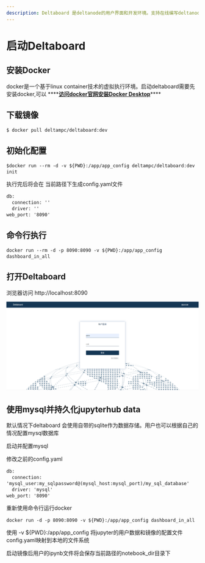 ```yaml
---
description: Deltaboard 是deltanode的用户界面和开发环境。支持在线编写deltanode代码。
---
```


# 启动Deltaboard

## 安装Docker

docker是一个基于linux container技术的虚拟执行环境。启动deltaboard需要先安装docker,可以 ****[**访问docker官网安装Docker Desktop**](https://docs.docker.com/get-docker/)\*\*\*\*

## 下载镜像

```text
$ docker pull deltampc/deltaboard:dev
```

## **初始化配置**

```text
$docker run --rm -d -v ${PWD}:/app/app_config deltampc/deltaboard:dev init
```

执行完后将会在  当前路径下生成config.yaml文件

```text
db:
  connection: ''
  driver: ''
web_port: '8090'
```

## 命令行执行



```text
docker run --rm -d -p 8090:8090 -v ${PWD}:/app/app_config dashboard_in_all
```



## **打开Deltaboard**

浏览器访问 http://localhost:8090

![](../.gitbook/assets/deltaboard_login.png)

## 使用mysql并持久化jupyterhub data

默认情况下deltaboard 会使用自带的sqlite作为数据存储。用户也可以根据自己的情况配置mysql数据库

启动并配置mysql 

修改之前的config.yaml

```text
db:
  connection: 'mysql_user:my_sqlpassword@(mysql_host:mysql_port)/my_sql_database'
  driver: 'mysql'
web_port: '8090'
```

重新使用命令行运行docker

```text
docker run -d -p 8090:8090 -v ${PWD}:/app/app_config dashboard_in_all
```

使用 -v ${PWD}:/app/app\_config 将jupyter的用户数据和镜像的配置文件config.yaml映射到本地的文件系统

启动镜像后用户的ipynb文件将会保存当前路径的notebook\_dir目录下